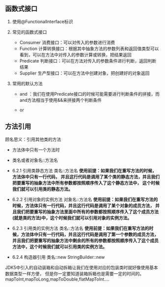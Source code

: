 ## 函数式接口


1. 使用@FunctionalInterface标识

2. 常见的函数式接口

    - Consumer 消费接口：可以对传入的参数进行消费        
    - Function 计算转换接口：根据其中抽象方法的参数列表和返回值类型可以看到，可以在方法中对传入的参数计算或转换，把结果返回
    - Predicate 判断接口：可以在方法对传入的参数条件进行判断，返回判断结果
    - Supplier 生产型接口：可以在方法中创建对象，把创建好的对象返回

3. 常用的默认方法

    - and ：我们在使用Predicate接口的时候可能需要进行判断条件的拼接，而and方法相当于使用&&来拼接两个判断条件

    - or

## 方法引用

顾名思义：引用其他类的方法



- 方法体中只有一个方法时
- 类名或者对象名::方法名

- 6.2.1 引用类静态方法 类名::方法名 
  **使用前提：如果我们在重写方法的时候，方法体中只有一行代码，
  并且这行代码是调用了某个类的静态方法，并且我们把要重写的抽象方法中所有参数都按照顺序传入了这个静态方法中，
  这个时候我们就可以引用类的静态方法。**
- 6.2.2 引用对象的实例方法 对象名::方法名
  **使用前提：如果我们在重写方法的时候，方法体只有一行代码，并且这行代码是调用了某个对象的成员方法，
  并且我们把要重写的抽象方法里面中所有的参数都按照顺序传入了这个成员方法(就是类的方法)中，这个时候我们就可以引用对象的实例方法。**
- 6.2.3 引用类的实例方法 类名::方法名
  **使用前提：如果我们在重写方法的时候，方法体中只有一行代码，并且这行代码是调用了第一个参数的成员方法，
  并且我们把要重写的抽象方法中剩余的所有的参数都按照顺序传入了这个成员方法中，这个时候我们就可以引用类的实例方法。**
- 6.2.4 构造器引用 类名::new StringBuilder::new 

JDK5中引入的自动装箱和自动拆箱让我们在使用对应的包装类时就好像使用基本数据类型一样方便，
但是你一定要知道装箱拆箱也是需要一定的时间的。mapToInt,mapToLong,mapToDouble,flatMapToInt....
